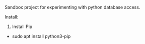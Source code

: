 Sandbox project for experimenting with python database access.


Install:

1.  Install Pip
+ sudo apt install python3-pip
